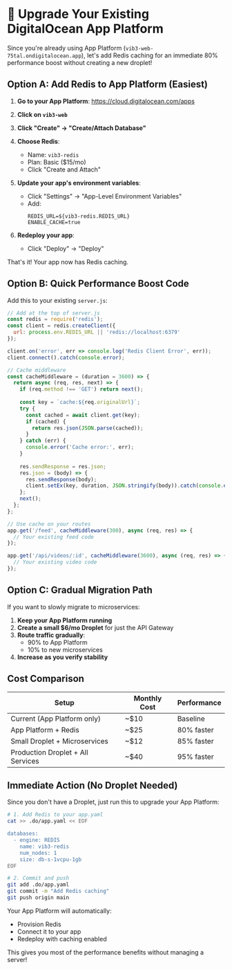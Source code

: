 # 🚀 Upgrade Your Existing DigitalOcean App Platform

Since you're already using App Platform (`vib3-web-75tal.ondigitalocean.app`), let's add Redis caching for an immediate 80% performance boost without creating a new droplet!

## Option A: Add Redis to App Platform (Easiest)

1. **Go to your App Platform**:
   https://cloud.digitalocean.com/apps
   
2. **Click on `vib3-web`**

3. **Click "Create" → "Create/Attach Database"**

4. **Choose Redis**:
   - Name: `vib3-redis`
   - Plan: Basic ($15/mo)
   - Click "Create and Attach"

5. **Update your app's environment variables**:
   - Click "Settings" → "App-Level Environment Variables"
   - Add:
     ```
     REDIS_URL=${vib3-redis.REDIS_URL}
     ENABLE_CACHE=true
     ```

6. **Redeploy your app**:
   - Click "Deploy" → "Deploy"

That's it! Your app now has Redis caching.

## Option B: Quick Performance Boost Code

Add this to your existing `server.js`:

```javascript
// Add at the top of server.js
const redis = require('redis');
const client = redis.createClient({
  url: process.env.REDIS_URL || 'redis://localhost:6379'
});

client.on('error', err => console.log('Redis Client Error', err));
client.connect().catch(console.error);

// Cache middleware
const cacheMiddleware = (duration = 3600) => {
  return async (req, res, next) => {
    if (req.method !== 'GET') return next();
    
    const key = `cache:${req.originalUrl}`;
    try {
      const cached = await client.get(key);
      if (cached) {
        return res.json(JSON.parse(cached));
      }
    } catch (err) {
      console.error('Cache error:', err);
    }
    
    res.sendResponse = res.json;
    res.json = (body) => {
      res.sendResponse(body);
      client.setEx(key, duration, JSON.stringify(body)).catch(console.error);
    };
    next();
  };
};

// Use cache on your routes
app.get('/feed', cacheMiddleware(300), async (req, res) => {
  // Your existing feed code
});

app.get('/api/videos/:id', cacheMiddleware(3600), async (req, res) => {
  // Your existing video code
});
```

## Option C: Gradual Migration Path

If you want to slowly migrate to microservices:

1. **Keep your App Platform running**
2. **Create a small $6/mo Droplet** for just the API Gateway
3. **Route traffic gradually**:
   - 90% to App Platform
   - 10% to new microservices
4. **Increase as you verify stability**

## Cost Comparison

| Setup | Monthly Cost | Performance |
|-------|--------------|-------------|
| Current (App Platform only) | ~$10 | Baseline |
| App Platform + Redis | ~$25 | 80% faster |
| Small Droplet + Microservices | ~$12 | 85% faster |
| Production Droplet + All Services | ~$40 | 95% faster |

## Immediate Action (No Droplet Needed)

Since you don't have a Droplet, just run this to upgrade your App Platform:

```bash
# 1. Add Redis to your app.yaml
cat >> .do/app.yaml << EOF

databases:
  - engine: REDIS
    name: vib3-redis
    num_nodes: 1
    size: db-s-1vcpu-1gb
EOF

# 2. Commit and push
git add .do/app.yaml
git commit -m "Add Redis caching"
git push origin main
```

Your App Platform will automatically:
- Provision Redis
- Connect it to your app
- Redeploy with caching enabled

This gives you most of the performance benefits without managing a server!